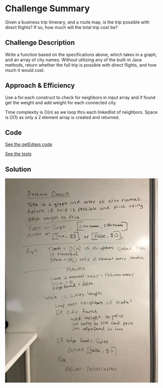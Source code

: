 # Challenge Summary
Given a business trip itinerary, and a route map, is the trip possible with direct flights? If so, how much will the total trip cost be?

## Challenge Description
Write a function based on the specifications above, which takes in a graph, and an array of city names. Without utilizing any of the built-in Java methods, return whether the full trip is possible with direct flights, and how much it would cost.

## Approach & Efficiency

Use a for:each construct to check for neighbors in input array and if found get the weight and add weight for each connected city.

Time complexity is O(n) as we loop thru each linkedlist of neighbors. Space is O(1) as only a 2 element array is created and returned.


## Code
[See the getEdges code](src/main/java/graph/Graph.java)

[See the tests](src/test/java/graph/GraphTest.java)

## Solution
![Screenshot](../assets/itnerary.png)
